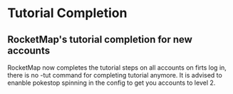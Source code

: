 # Tutorial Completion
## RocketMap's tutorial completion for new accounts
RocketMap now completes the tutorial steps on all accounts on firts log in, there is no -tut command for completing tutorial anymore.
It is advised to enanble pokestop spinning in the config to get you accounts to level 2.
